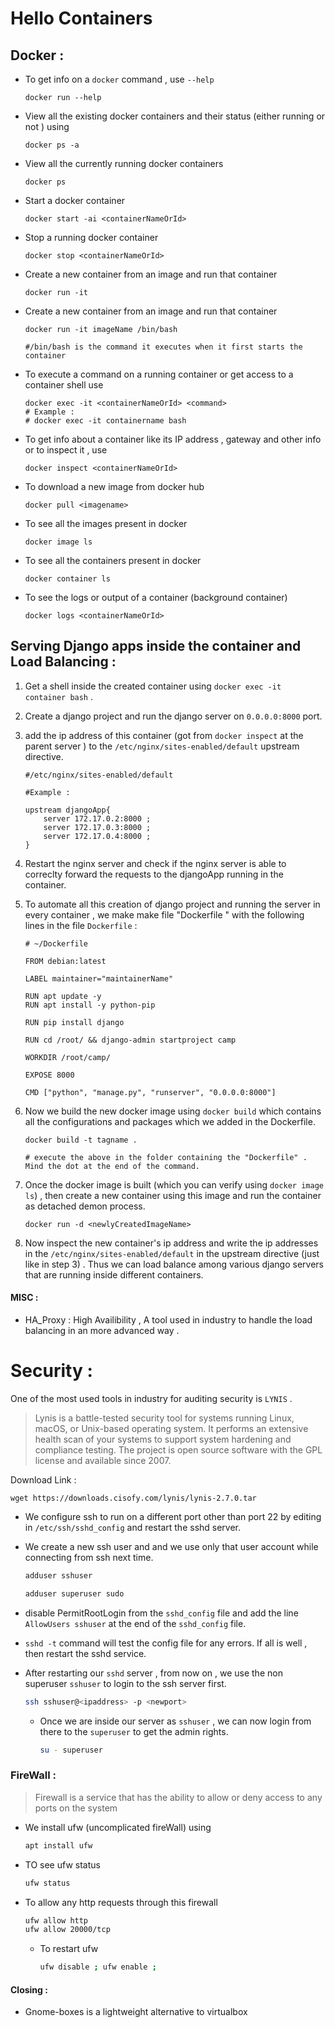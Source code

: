 # Hello Containers 

## Docker : 

+ To get info on a `docker` command , use `--help`  
    ```
    docker run --help
    ```

+ View all the existing docker containers and their status (either running or not ) using 
    ```
    docker ps -a
    ```
+ View all the currently running docker containers 
    ```
    docker ps
    ```
+ Start a docker container
    ```
    docker start -ai <containerNameOrId>
    ```

+ Stop a running docker container
    ```
    docker stop <containerNameOrId>
    ```
+ Create a new container from an image and run that container
    ```
    docker run -it 
    ```

+ Create a new container from an image and run that container
    ```docker
    docker run -it imageName /bin/bash

    #/bin/bash is the command it executes when it first starts the container
    ```
+ To execute a command on a running container or get access to a container shell use
    ```docker
    docker exec -it <containerNameOrId> <command>
    # Example : 
    # docker exec -it containername bash
    ```

+ To get info about a container like its IP address , gateway and other info or to inspect it , use
    ```docker
    docker inspect <containerNameOrId>
    ```

+ To download a new image from docker hub
    ```docker
    docker pull <imagename>
    ```

+ To see all the images present in docker
    ```docker
    docker image ls
    ```
+ To see all the containers present in docker
    ```docker
    docker container ls
    ```
+ To see the logs or output of a container (background container)
    ```docker
    docker logs <containerNameOrId>
    ```


 
## Serving Django apps inside the container and Load Balancing : 
1. Get a shell inside the created container using `docker exec -it container bash` .
2. Create a django project and run the django server on `0.0.0.0:8000` port.

3. add the ip address of this container (got from `docker inspect` at the parent server ) to the `/etc/nginx/sites-enabled/default` upstream directive.

    ```docker
    #/etc/nginx/sites-enabled/default

    #Example :

    upstream djangoApp{
        server 172.17.0.2:8000 ; 
        server 172.17.0.3:8000 ; 
        server 172.17.0.4:8000 ; 
    }
    ```

4. Restart the nginx server and check if the nginx server is able to correclty forward the requests to the djangoApp running in the container.

5. To automate all this creation of django project and running the server in every container , we make make file "Dockerfile " with the following lines in the file `Dockerfile` : 

    ```docker
    # ~/Dockerfile

    FROM debian:latest

    LABEL maintainer="maintainerName"

    RUN apt update -y 
    RUN apt install -y python-pip

    RUN pip install django

    RUN cd /root/ && django-admin startproject camp 

    WORKDIR /root/camp/

    EXPOSE 8000

    CMD ["python", "manage.py", "runserver", "0.0.0.0:8000"]
    ```

6. Now we build the new docker image using `docker build` which contains all the configurations and packages which we added in the Dockerfile.

    ```docker
    docker build -t tagname .

    # execute the above in the folder containing the "Dockerfile" . Mind the dot at the end of the command.
    ```

7. Once the docker image is built (which you can verify using `docker image ls`) , then create a new container using this image and run the container as detached demon process.
    ```docker
    docker run -d <newlyCreatedImageName>
    ```

8. Now inspect the new container's ip address and write the ip addresses in the `/etc/nginx/sites-enabled/default` in the upstream directive (just like in step 3) . Thus we can load balance among various django servers that are running inside different containers.



#### MISC : 
+ HA_Proxy : High Availibility , A tool used in industry to handle the load balancing in an more advanced way .



# Security : 
One of the most used tools in industry for auditing security is `LYNIS` .

> Lynis is a battle-tested security tool for systems running Linux, macOS, or Unix-based operating system. It performs an extensive health scan of your systems to support system hardening and compliance testing. The project is open source software with the GPL license and available since 2007.


Download Link :

```
wget https://downloads.cisofy.com/lynis/lynis-2.7.0.tar 
```

+ We configure ssh to run on a different port other than port 22 by editing in `/etc/ssh/sshd_config` and restart the sshd server.

+ We create a new ssh user and and we use only that user account while connecting from ssh next time.

    ```bash
    adduser sshuser
    ```
    ```bash
    adduser superuser sudo
    ```
+ disable PermitRootLogin from the `sshd_config` file and add the line `AllowUsers sshuser` at the end of the `sshd_config` file.

+ `sshd -t` command will test the config file for any errors. If all is well , then restart the sshd service.

+ After restarting our `sshd` server , from now on  , we use the non superuser `sshuser` to login to the ssh server first.


    ```bash
    ssh sshuser@<ipaddress> -p <newport>
    ```

    + Once we are inside our server as `sshuser` , we can now login from there to the `superuser` to get the admin rights.

        ```bash
        su - superuser
        ```
    
### FireWall : 
> Firewall is a service that has the ability to allow or deny access to any ports on the system
+ We install ufw (uncomplicated fireWall) using
    ```bash
    apt install ufw     
    ```
+ TO see ufw status
    ```bash
    ufw status
    ```

+ To allow any http requests through this firewall
    ```bash
    ufw allow http
    ufw allow 20000/tcp
    ```
    + To restart ufw
        ```bash
        ufw disable ; ufw enable ;
        ```



#### Closing : 
+ Gnome-boxes is a lightweight alternative to virtualbox